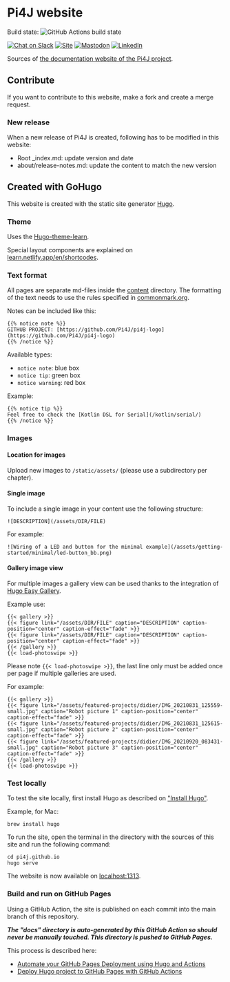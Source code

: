 # Pi4J website

Build state:
![GitHub Actions build state](https://github.com/pi4j/pi4j.github.io/workflows/hugo%20publish/badge.svg)

[![Chat on Slack](https://img.shields.io/badge/Chat-on%20Slack-blue)](https://join.slack.com/t/pi4j/shared_invite/zt-1ttqt8wgj-E6t69qaLrNuCMPLiYnBCsg)
[![Site](https://img.shields.io/badge/Website-pi4j.com-green)](https://pi4j.com)
[![Mastodon](https://img.shields.io/badge/Mastodon-blue?logo=mastodon&logoColor=white)](https://foojay.social/@pi4j)
[![LinkedIn](https://img.shields.io/badge/LinkedIn-blue?logo=linkedin&logoColor=white)](https://www.linkedin.com/company/pi4j/)

Sources of [the documentation website of the Pi4J project](https://www.pi4j.com).

## Contribute 

If you want to contribute to this website, make a fork and create a merge request.

### New release

When a new release of Pi4J is created, following has to be modified in this website:

* Root _index.md: update version and date
* about/release-notes.md: update the content to match the new version

## Created with GoHugo

This website is created with the static site generator [Hugo](https://gohugo.io/).

### Theme

Uses the [Hugo-theme-learn](https://learn.netlify.app/en/).

Special layout components are explained on [learn.netlify.app/en/shortcodes](https://learn.netlify.app/en/shortcodes/notice/).

### Text format

All pages are separate md-files inside the [content](content/) directory. The formatting
of the text needs to use the rules specified in [commonmark.org](https://spec.commonmark.org/0.29/).

Notes can be included like this:

```
{{% notice note %}}
GITHUB PROJECT: [https://github.com/Pi4J/pi4j-logo](https://github.com/Pi4J/pi4j-logo)
{{% /notice %}}
```

Available types:

* `notice note`: blue box
* `notice tip`: green box
* `notice warning`: red box

Example:

```
{{% notice tip %}}
Feel free to check the [Kotlin DSL for Serial](/kotlin/serial/)
{{% /notice %}}
```

### Images

#### Location for images

Upload new images to `/static/assets/` (please use a subdirectory per chapter).

#### Single image 

To include a single image in your content use the following structure:

`![DESCRIPTION](/assets/DIR/FILE)`

For example:

`![Wiring of a LED and button for the minimal example](/assets/getting-started/minimal/led-button_bb.png)`

#### Gallery image view

For multiple images a gallery view can be used thanks to the integration of [Hugo Easy Gallery](https://www.liwen.id.au/heg/#gallery-usage).

Example use:

```
{{< gallery >}}
{{< figure link="/assets/DIR/FILE" caption="DESCRIPTION" caption-position="center" caption-effect="fade" >}}
{{< figure link="/assets/DIR/FILE" caption="DESCRIPTION" caption-position="center" caption-effect="fade" >}}
{{< /gallery >}}
{{< load-photoswipe >}}
```

Please note `{{< load-photoswipe >}}`, the last line only must be added once per page if multiple galleries are used.

For example:

```
{{< gallery >}}
{{< figure link="/assets/featured-projects/didier/IMG_20210831_125559-small.jpg" caption="Robot picture 1" caption-position="center" caption-effect="fade" >}}
{{< figure link="/assets/featured-projects/didier/IMG_20210831_125615-small.jpg" caption="Robot picture 2" caption-position="center" caption-effect="fade" >}}
{{< figure link="/assets/featured-projects/didier/IMG_20210920_083431-small.jpg" caption="Robot picture 3" caption-position="center" caption-effect="fade" >}}
{{< /gallery >}}
{{< load-photoswipe >}}
```

### Test locally

To test the site locally, first install Hugo as described on ["Install Hugo"](https://gohugo.io/getting-started/installing/).

Example, for Mac:

```
brew install hugo
```

To run the site, open the terminal in the directory with the sources of this site and run the following command:

```
cd pi4j.github.io
hugo serve
```

The website is now available on [localhost:1313](http://localhost:1313/).

### Build and run on GitHub Pages

Using a GitHub Action, the site is published on each commit into the main branch of this repository.

***The "docs" directory is auto-generated by this GitHub Action so should never be manually touched. This directory is pushed to GitHub Pages.***

This process is described here:

* [Automate your GitHub Pages Deployment using Hugo and Actions](https://medium.com/@asishrs/automate-your-github-pages-deployment-using-hugo-and-actions-518b959a51f9)
* [Deploy Hugo project to GitHub Pages with GitHub Actions](https://discourse.gohugo.io/t/deploy-hugo-project-to-github-pages-with-github-actions/20725)
